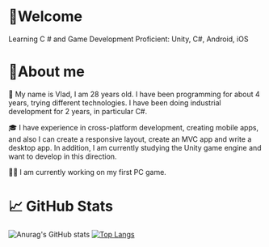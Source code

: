 # :monkey:Welcome
Learning C # and Game Development
Proficient: Unity, C#, Android, iOS
# :muscle:About me
👋 My name is Vlad, I am 28 years old. I have been programming for about 4 years, trying different technologies. 
I have been doing industrial development for 2 years, in particular C#.

🎓 I have experience in cross-platform development, creating mobile apps, and also I can create a responsive layout, create an MVC app and write a desktop app. 
In addition, I am currently studying the Unity game engine and want to develop in this direction.

👩‍💻 I am currently working on my first PC game. 

# 📈 GitHub Stats

![Anurag's GitHub stats](https://github-readme-stats.vercel.app/api?username=sekisov&show_icons=true&theme=dark&icon_color=ffffff)
[![Top Langs](https://github-readme-stats.vercel.app/api/top-langs/?username=sekisov&layout=compact&theme=dark)](https://github.com/anuraghazra/github-readme-stats)


